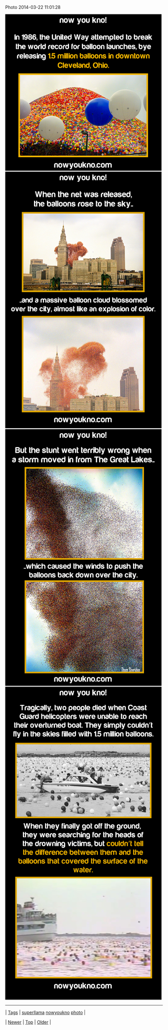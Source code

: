 <!--
title: Photo 2014-03-22 11
date: 2020-06-28T15:27:00.272Z
tags: superllama, nowyoukno, photo
-->


Photo 2014-03-22 11:01:28

![](80348268564-0.png)
![](80348268564-1.png)
![](80348268564-2.png)
![](80348268564-3.png)

<!--BOTTOM-POST-NAVIGATION-->
---

| [Tags](tags.md) | [superllama](tag-superllama.md) [nowyoukno](tag-nowyoukno.md) [photo](tag-photo.md) |

| [Newer](80347679029.md) | [Top](index.md) | [Older](80353820902.md) |
